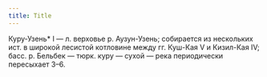 ```yaml
---
title: Title
---
```


Куру-Узень* I — л. верховье р. Аузун-Узень; собирается из нескольких ист. в
широкой лесистой котловине между гг. Куш-Кая V и Кизил-Кая IV; басс. р. Бельбек
— тюрк. куру — сухой — река периодически пересыхает З–6.
